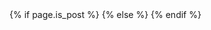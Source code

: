 <head>
  <title>{{page.title}}</title>
  <!--meta-->
  <meta name="description" content="{{page.description}}">
  <meta charset="utf-8">
  <meta name="viewport" content="width=device-width, initial-scale=1.0">
  <!--og meta-->
  <meta property="og:locale" content="en_us">
  <meta property="og:type" content="website">
  {% if page.is_post %}
  <meta property="og:title" content="{{page.title | default: site['og title']}}">
  {% else %}
  <meta property="og:title" content="{{site['og title']}}">
  {% endif %}
  <meta property="og:description" content="{{page['og description'] | default: site['og description']}}">
  <meta property="og:url" content="{{site.url}}{{page.url}}">
  <meta property="og:site_name" content="{{site.title}}">
  <meta property="og:image" content="{{page['og image'] | default: site['og image']}}">
  <!--favicons-->
  <link rel="apple-touch-icon" sizes="180x180" href="/apple-touch-icon.png">
  <link rel="icon" type="image/png" sizes="32x32" href="/favicon-32x32.png">
  <link rel="icon" type="image/png" sizes="16x16" href="/favicon-16x16.png">
  <link rel="manifest" href="/manifest.json">
  <link rel="mask-icon" href="/safari-pinned-tab.svg" color="#f88a6b">
  <meta name="theme-color" content="#f9f9f9">
  <!--styles-->
  <link rel="stylesheet" href="/assets/style.css">
</head>
